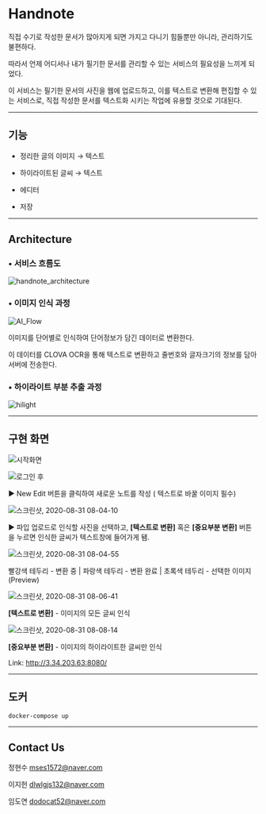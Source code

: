 # Handnote

직접 수기로 작성한 문서가 많아지게 되면 가지고 다니기 힘들뿐만 아니라, 관리하기도 불편하다. 

따라서 언제 어디서나 내가 필기한 문서를 관리할 수 있는 서비스의 필요성을 느끼게 되었다. 

이 서비스는 필기한 문서의 사진을 웹에 업로드하고, 이를 텍스트로 변환해 편집할 수 있는 서비스로, 직접 작성한 문서를 텍스트화 시키는 작업에 유용할 것으로 기대된다.

---------------------------------

## 기능

- 정리한 글의 이미지 → 텍스트

- 하이라이트된 글씨 → 텍스트

- 에디터

- 저장

-----------------------------------

## Architecture

### • 서비스 흐름도    

![handnote_architecture](https://user-images.githubusercontent.com/36119144/91645698-24118f00-ea82-11ea-8f14-52ce43a7ca30.png)

### • 이미지 인식 과정

![AI_Flow](https://user-images.githubusercontent.com/36119144/91645283-d21b3a00-ea7e-11ea-8227-a0565573323d.png)  

이미지를 단어별로 인식하여 단어정보가 담긴 데이터로 변환한다.

이 데이터를 CLOVA OCR을 통해 텍스트로 변환하고 줄번호와 글자크기의 정보를 담아 서버에 전송한다.



### • 하이라이트 부분 추출 과정

![hilight](https://user-images.githubusercontent.com/42924998/91671259-2ba76580-eb60-11ea-9092-dff144f6b30f.png)


-----------------------------------

## 구현 화면

![시작화면](https://user-images.githubusercontent.com/42924998/91634920-44642e00-ea2f-11ea-8c51-40cdce790b28.png)  


![로그인 후](https://user-images.githubusercontent.com/42924998/91634955-7d9c9e00-ea2f-11ea-9c49-f127f43786db.png)

▶  New Edit 버튼을 클릭하여 새로운 노트를 작성 ( 텍스트로 바꿀 이미지 필수)  


![스크린샷, 2020-08-31 08-04-10](https://user-images.githubusercontent.com/42924998/91671410-5fcf5600-eb61-11ea-8353-60a50d3aedd5.png)

▶  파입 업로드로 인식할 사진을 선택하고, **[텍스트로 변환]** 혹은 **[중요부분 변환]** 버튼을 누르면 인식한 글씨가 텍스트창에 들어가게 됌.  

![스크린샷, 2020-08-31 08-04-55](https://user-images.githubusercontent.com/42924998/91671439-ac1a9600-eb61-11ea-96de-891fa2399b6f.png)

빨강색 테두리 - 변환 중  |   파랑색 테두리 - 변환 완료    |   초록색 테두리 - 선택한 이미지(Preview)

![스크린샷, 2020-08-31 08-06-41](https://user-images.githubusercontent.com/42924998/91671419-7d9cbb00-eb61-11ea-9a96-8409ff9d6e2e.png)

**[텍스트로 변환]** - 이미지의 모든 글씨 인식

![스크린샷, 2020-08-31 08-08-14](https://user-images.githubusercontent.com/42924998/91671428-94dba880-eb61-11ea-82d3-21bf079aca48.png)

**[중요부분 변환]** - 이미지의 하이라이트한 글씨만 인식  
  
Link: http://3.34.203.63:8080/

--------------------------------------

## 도커

`docker-compose up`

--------------------------------------

## Contact Us

정현수 <mses1572@naver.com>

이지헌 <dlwlgjs132@naver.com>

임도연 <dodocat52@naver.com>
